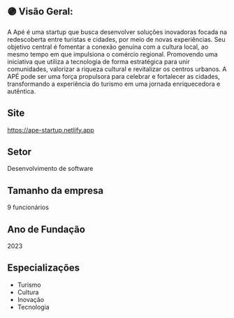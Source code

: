 ## 🟣 Visão Geral:

A Apé é uma startup que busca desenvolver soluções inovadoras focada na redescoberta entre turistas e cidades, por meio de novas experiências. Seu objetivo central é fomentar a conexão genuína com a cultura local, ao mesmo tempo em que impulsiona o comércio regional. Promovendo uma iniciativa que utiliza a tecnologia de forma estratégica para unir comunidades, valorizar a riqueza cultural e revitalizar os centros urbanos. A APÉ pode ser uma força propulsora para celebrar e fortalecer as cidades, transformando a experiência do turismo em uma jornada enriquecedora e autêntica.

##  Site 
https://ape-startup.netlify.app

##  Setor
Desenvolvimento de software

##  Tamanho da empresa
9 funcionários

##  Ano de Fundação
2023

##  Especializações
* Turismo 
* Cultura 
* Inovação 
* Tecnologia
